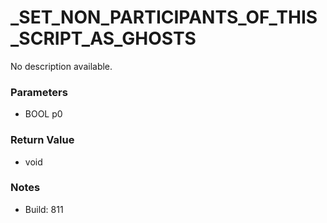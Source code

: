 # _SET_NON_PARTICIPANTS_OF_THIS_SCRIPT_AS_GHOSTS

No description available.

### Parameters
* BOOL p0

### Return Value
* void

### Notes
* Build: 811

